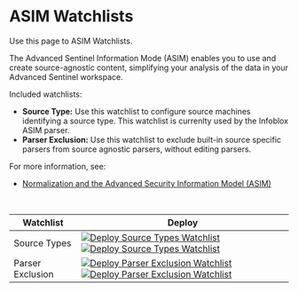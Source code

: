 # ASIM Watchlists

Use this page to ASIM Watchlists.

The Advanced Sentinel Information Mode (ASIM) enables you to use and create source-agnostic content, simplifying your analysis of the data in your Advanced Sentinel workspace.

Included watchlists:
* __Source Type:__ Use this watchlist to configure source machines identifying a source type. This watchlist is currenlty used by the Infoblox ASIM parser.
* __Parser Exclusion:__ Use this watchlist to exclude built-in source specific parsers from source agnostic parsers, without editing parsers.
  
For more information, see:

- [Normalization and the Advanced Security Information Model (ASIM)](https://aka.ms/AboutASIM)
<br>
 
| Watchlist | Deploy |
|--------------|--------|
| Source Types | [![Deploy Source Types Watchlist](https://aka.ms/deploytoazurebutton)](https://portal.azure.com/#create/Microsoft.Template/uri/https%3A%2F%2Fraw.githubusercontent.com%2FAzure%2FAzure-Sentinel%2Fmaster%2FASIM%2Fdeploy%2FWatchlists%2FASimSourceType.json) [![Deploy Source Types Watchlist](https://aka.ms/deploytoazuregovbutton)](https://portal.azure.us/#create/Microsoft.Template/uri/https%3A%2F%2Fraw.githubusercontent.com%2FAzure%2FAzure-Sentinel%2Fmaster%2FASIM%2Fdeploy%2FWatchlists%2FASimSourceType.json)|
| Parser Exclusion | [![Deploy Parser Exclusion Watchlist](https://aka.ms/deploytoazurebutton)](https://portal.azure.com/#create/Microsoft.Template/uri/https%3A%2F%2Fraw.githubusercontent.com%2FAzure%2FAzure-Sentinel%2Fmaster%2FASIM%2Fdeploy%2FWatchlists%2FASimDisabledParsers.json) [![Deploy Parser Exclusion Watchlist](https://aka.ms/deploytoazuregovbutton)](https://portal.azure.us/#create/Microsoft.Template/uri/https%3A%2F%2Fraw.githubusercontent.com%2FAzure%2FAzure-Sentinel%2Fmaster%2FASIM%2Fdeploy%2FWatchlists%2FASimDisabledParsers.json) |




